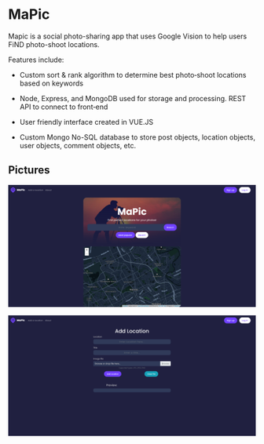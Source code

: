 # MaPic

Mapic is a social photo-sharing app that uses Google Vision to help users FiND photo-shoot locations. 

Features include: 

- Custom sort & rank algorithm to determine best photo‑shoot locations based on keywords

- Node, Express, and MongoDB used for storage and processing. REST API to connect to front‑end

- User friendly interface created in VUE.JS

- Custom Mongo No-SQL database to store post objects, location objects, user objects, comment objects, etc.

## Pictures


![Main Search Page](images/main.png)

![Working Login Page](images/login.png)